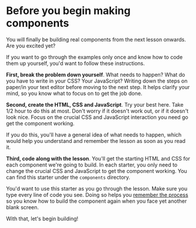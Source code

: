 # Before you begin making components

You will finally be building real components from the next lesson onwards. Are you excited yet?

If you want to go through the examples only once and know how to code them up yourself, you'd want to follow these instructions.

**First, break the problem down yourself**. What needs to happen? What do you have to write in your CSS? Your JavaScript? Writing down the steps on paper/in your text editor before moving to the next step. It helps clarify your mind, so you know what to focus on to get the job done.

**Second, create the HTML, CSS and JavaScript**. Try your best here. Take 1/2 hour to do this at most. Don't worry if it doesn't work out, or if it doesn't look nice. Focus on the crucial CSS and JavaScript interaction you need go get the component working.

If you do this, you'll have a general idea of what needs to happen, which would help you understand and remember the lesson as soon as you read it.

**Third, code along with the lesson**. You'll get the starting HTML and CSS for each component we're going to build. In each starter, you only need to change the crucial CSS and JavaScript to get the component working. You can find this starter under the `components` directory.

You'd want to use this starter as you go through the lesson. Make sure you type every line of code you see. Doing so helps you [remember the process](https://zellwk.com/blog/remember/) so you know how to build the component again when you face yet another blank screen.

With that, let's begin building!

